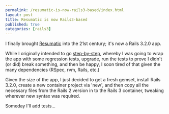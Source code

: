 ```yaml
---
permalink: /resumatic-is-now-rails3-based/index.html
layout: post
title: Resumatic is now Rails3-based 
published: true 
categories: [rails3]
---
```

I finally brought [Resumatic](https://github.com/inkredabull/resumatic) into the 21st century; it's now a Rails 3.2.0 app. 

While I originally intended to go [step-by-step](http://railscasts.com/episodes/225-upgrading-to-rails-3-part-1), 
whereby I was going to wrap the app with some regression tests, upgrade, run the tests to prove I didn't (or did) break 
something, and then be happy, I soon tired of that given the many dependencies (RSpec, rvm, Rails, etc.)

Given the size of the app, I just decided to get a fresh gemset, install Rails 3.2.0, create a new container 
project via 'new', and then copy all the necessary files from the Rails 2 version in to the Rails 3 container, tweaking
wherever new syntax was required.  

Someday I'll add tests...
